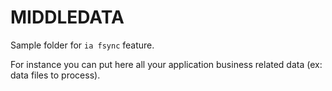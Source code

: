 #  MIDDLEDATA

Sample folder for `ia fsync` feature.
 
For instance you can put here all your application business related data (ex: data files to process).
